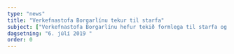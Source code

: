 ```yaml
---
type: "news"
title: "Verkefnastofa Borgarlínu tekur til starfa"
subject: ["Verkefnastofa Borgarlínu hefur tekið formlega til starfa og mun sinna undirbúningi fyrir fyrsta áfanga Borgarlínu á höfuðborgarsvæðinu. Verkefnastofan starfar á grundvelli samnings Vegagerðarinnar og sveitarfélaganna á höfuðborgarsvæðinu, sem lagður var grunnur að í samgönguáætlun. Samkomulagið felur í sér að Samtök sveitarfélaga á höfuðborgarsvæðinu (SSH) og Vegagerðin skipta með sér kostnaði vegna undirbúningsvinnunnar á árunum 2019 og 2020 og brúa þannig bil þar til samkomulag hefur náðst um fyrirkomulag og fjármögnun á öllum samgöngukerfum á höfuðborgarsvæðinu næstu 15 árin.", "Verkefni stofunnar er að ljúka forhönnun Borgarlínu, yfirfara leiðarkerfi almenningssamgangna, kostnaðarmat, skipulagsvinna og gerð umhverfismats, þannig að í framhaldinu verði hægt að hefja verkhönnun og undirbúa gerð útboðsgagna fyrir framkvæmdir.", "Stýrihópur eigenda fer með yfirstjórn Verkefnastofunnar og tryggir sterkt eignarhald verkefnisins.  Framkvæmdastjórn þess er í höndum framkvæmdastjóra SSH og forstjóra Vegagerðarinnar en verkefnisstjóri er Hrafnkell Á. Proppé svæðisskipulagsstjóri hjá SSH.", "Á verkefnastofunni eru þrír verkefnastjórar sem mynda verkefnateymi, þau Bryndís Friðriksdóttir samgönguverkfræðingur, Hrafnkell Á. Proppé skipulagsfræðingur og Lilja G. Karlsdóttir samgönguverkfræðingur. Verkefnateymið mun njóta stuðnings sérfræðinga Vegagerðarinnar, sveitarfélaganna og Strætó bs. Í undirbúningsferlinu verður jafnframt leitað til utanaðkomandi ráðgjafa, bæði innlendra og erlendra."]
dagsetning: "6. júlí 2019 "
order: 0
---
```

